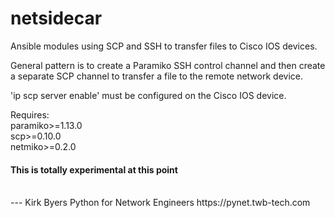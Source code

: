 # netsidecar
Ansible modules using SCP and SSH to transfer files to Cisco IOS devices.

General pattern is to create a Paramiko SSH control channel and then create a
separate SCP channel to transfer a file to the remote network device.

'ip scp server enable' must be configured on the Cisco IOS device.  

Requires:  
paramiko>=1.13.0  
scp>=0.10.0  
netmiko>=0.2.0  

<h4>This is totally experimental at this point</h4>



<br>
---   
Kirk Byers  
Python for Network Engineers  
https://pynet.twb-tech.com  
